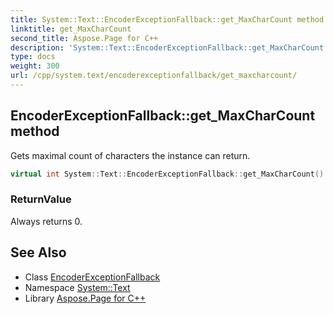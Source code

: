 ```yaml
---
title: System::Text::EncoderExceptionFallback::get_MaxCharCount method
linktitle: get_MaxCharCount
second_title: Aspose.Page for C++
description: 'System::Text::EncoderExceptionFallback::get_MaxCharCount method. Gets maximal count of characters the instance can return in C++.'
type: docs
weight: 300
url: /cpp/system.text/encoderexceptionfallback/get_maxcharcount/
---
```

## EncoderExceptionFallback::get_MaxCharCount method


Gets maximal count of characters the instance can return.

```cpp
virtual int System::Text::EncoderExceptionFallback::get_MaxCharCount() const override
```


### ReturnValue

Always returns 0.

## See Also

* Class [EncoderExceptionFallback](../)
* Namespace [System::Text](../../)
* Library [Aspose.Page for C++](../../../)
